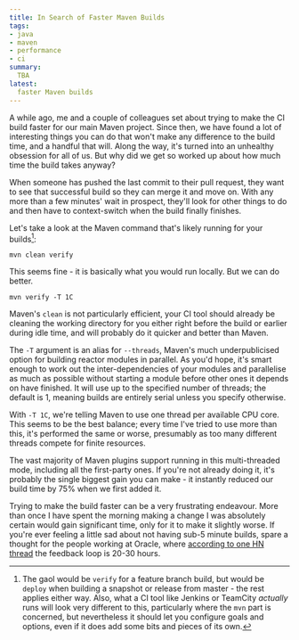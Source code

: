 ```yaml
---
title: In Search of Faster Maven Builds
tags:
- java
- maven
- performance
- ci
summary:
  TBA
latest:
  faster Maven builds
---
```


A while ago, me and a couple of colleagues set about trying to make the CI build faster for our main Maven project. Since then, we have found a lot of interesting things you can do that won't make any difference to the build time, and a handful that will. Along the way, it's turned into an unhealthy obsession for all of us. But why did we get so worked up about how much time the build takes anyway?

When someone has pushed the last commit to their pull request, they want to see that successful build so they can merge it and move on. With any more than a few minutes' wait in prospect, they'll look for other things to do and then have to context-switch when the build finally finishes.

Let's take a look at the Maven command that's likely running for your builds[^1]:

```
mvn clean verify
```

[^1]: The gaol would be `verify` for a feature branch build, but would be `deploy` when building a snapshot or release from master - the rest applies either way. Also, what a CI tool like Jenkins or TeamCity _actually_ runs will look very different to this, particularly where the `mvn` part is concerned, but nevertheless it should let you configure goals and options, even if it does add some bits and pieces of its own.

This seems fine - it is basically what you would run locally. But we can do better.

```
mvn verify -T 1C
```

Maven's `clean` is not particularly efficient, your CI tool should already be cleaning the working directory for you either right before the build or earlier during idle time, and will probably do it quicker and better than Maven.

The `-T` argument is an alias for `--threads`, Maven's much underpublicised option for building reactor modules in parallel. As you'd hope, it's smart enough to work out the inter-dependencies of your modules and parallelise as much as possible without starting a module before other ones it depends on have finished. It will use up to the specified number of threads; the default is 1, meaning builds are entirely serial unless you specify otherwise.

With `-T 1C`, we're telling Maven to use one thread per available CPU core. This seems to be the best balance; every time I've tried to use more than this, it's performed the same or worse, presumably as too many different threads compete for finite resources.

The vast majority of Maven plugins support running in this multi-threaded mode, including all the first-party ones. If you're not already doing it, it's probably the single biggest gain you can make - it instantly reduced our build time by 75% when we first added it.

Trying to make the build faster can be a very frustrating endeavour. More than once I have spent the morning making a change I was absolutely certain would gain significant time, only for it to make it slightly worse. If you're ever feeling a little sad about not having sub-5 minute builds, spare a thought for the people working at Oracle, where [according to one HN thread](https://news.ycombinator.com/item?id=18442941) the feedback loop is 20-30 hours.